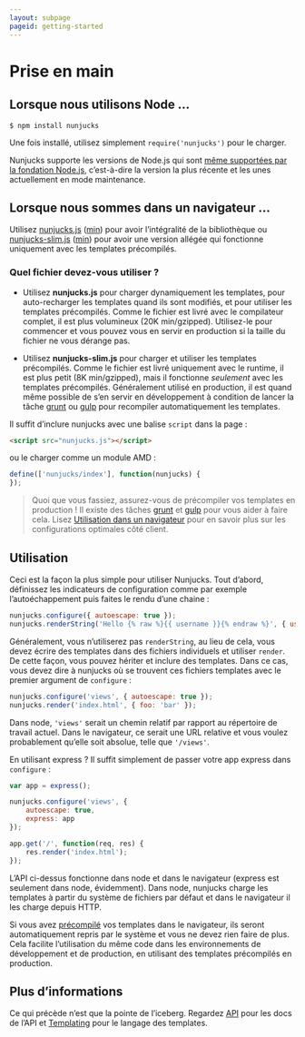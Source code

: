 ```yaml
---
layout: subpage
pageid: getting-started
---
```


# Prise en main

## Lorsque nous utilisons Node ...

```
$ npm install nunjucks
```

Une fois installé, utilisez simplement `require('nunjucks')` pour le charger.

Nunjucks supporte les versions de Node.js qui sont [même supportées par la
fondation Node.js](https://github.com/nodejs/Release#release-schedule1),
c’est-à-dire la version la plus récente et les unes actuellement en mode
maintenance.

## Lorsque nous sommes dans un navigateur ...

Utilisez [nunjucks.js](../files/nunjucks.js) ([min](../files/nunjucks.min.js)) pour avoir l’intégralité de la bibliothèque ou
[nunjucks-slim.js](../files/nunjucks-slim.js) ([min](../files/nunjucks-slim.min.js)) pour avoir une version allégée
qui fonctionne uniquement avec les templates précompilés.

### Quel fichier devez-vous utiliser ?

* Utilisez **nunjucks.js** pour charger dynamiquement les templates, pour auto-recharger
  les templates quand ils sont modifiés, et pour utiliser les templates précompilés.
  Comme le fichier est livré avec le compilateur complet, il est plus volumineux (20K min/gzipped).
  Utilisez-le pour commencer et vous pouvez vous en servir en production si la taille du
  fichier ne vous dérange pas.

* Utilisez **nunjucks-slim.js** pour charger et utiliser les templates précompilés. Comme
  le fichier est livré uniquement avec le runtime, il est plus petit (8K min/gzipped), mais il fonctionne
  *seulement* avec les templates précompilés. Généralement utilisé en production, il est quand même possible
  de s’en servir en développement à condition de lancer la tâche [grunt](https://github.com/jlongster/grunt-nunjucks) ou [gulp](https://github.com/sindresorhus/gulp-nunjucks) pour recompiler automatiquement les templates.

Il suffit d’inclure nunjucks avec une balise `script` dans la page :

```html
<script src="nunjucks.js"></script>
```

ou le charger comme un module AMD :

```js
define(['nunjucks/index'], function(nunjucks) {
});
```

> Quoi que vous fassiez, assurez-vous de précompiler vos templates en
> production ! Il existe des tâches [grunt](https://github.com/jlongster/grunt-nunjucks)
> et [gulp](https://github.com/sindresorhus/gulp-nunjucks) pour vous aider à
> faire cela. Lisez [Utilisation dans un navigateur](api.html#utilisation-dans-un-navigateur)
> pour en savoir plus sur les configurations optimales côté client.

## Utilisation

Ceci est la façon la plus simple pour utiliser Nunjucks. Tout d’abord, définissez les indicateurs de configuration comme par exemple l’autoéchappement puis faites le rendu d’une chaine :

```js
nunjucks.configure({ autoescape: true });
nunjucks.renderString('Hello {% raw %}{{ username }}{% endraw %}', { username: 'James' });
```

Généralement, vous n’utiliserez pas `renderString`, au lieu de cela, vous devez écrire
des templates dans des fichiers individuels et utiliser `render`. De cette façon, vous pouvez
hériter et inclure des templates. Dans ce cas, vous devez dire à nunjucks
où se trouvent ces fichiers templates avec le premier argument de `configure` :

```js
nunjucks.configure('views', { autoescape: true });
nunjucks.render('index.html', { foo: 'bar' });
```

Dans node, `'views'` serait un chemin relatif par rapport au répertoire de travail
actuel. Dans le navigateur, ce serait une URL relative et vous
voulez probablement qu’elle soit absolue, telle que `'/views'`.

En utilisant express ? Il suffit simplement de passer votre app express dans `configure` :

```js
var app = express();

nunjucks.configure('views', {
    autoescape: true,
    express: app
});

app.get('/', function(req, res) {
    res.render('index.html');
});
```

L’API ci-dessus fonctionne dans node et dans le navigateur (express est seulement
dans node, évidemment). Dans node, nunjucks charge les templates à partir du
système de fichiers par défaut et dans le navigateur il les charge depuis HTTP.

Si vous avez [précompilé](api.html#prcompilation) vos templates dans le navigateur, ils
seront automatiquement repris par le système et vous ne devez rien faire de
plus. Cela facilite l’utilisation du même code dans les environnements de
développement et de production, en utilisant des templates précompilés en
production.

## Plus d’informations

Ce qui précède n’est que la pointe de l’iceberg. Regardez [API](api.html) pour les docs de l’API
et [Templating](templating.html) pour le langage des templates.
